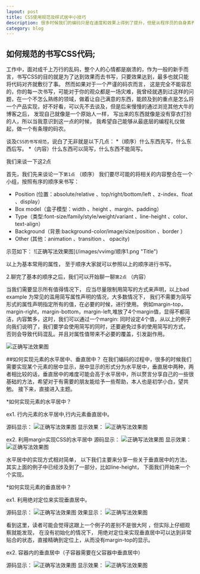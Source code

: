 ```yaml
---
layout: post
title: CSS使用规范及样式居中小技巧
description: 很多时候我们的编码只是在速度和效果上得到了提升，但是从程序员的自身素养来说我们还是有很多地方需要改进。
category: blog
---
```


## 如何规范的书写CSS代码;

工作中，面对成千上万行的乱码，整个人的心情都是崩溃的，作为一般的新手而言，书写CSS的目的就是为了达到效果而去书写，只要效果达到，最多也就只能将代码对齐就敷衍了事。
然而如果对于一个严谨的码农而言， 这是完全不能容忍的，你的每一次书写，可能对于你的观众都是一场灾难，我曾经就遇到过这样的问题，在一个不怎么熟练的领域，做着让自己满意的东西，能顾及到的重点是怎么将一个产品实现，好不好看，可以先不去谈及，但是后来慢慢的通过浏览其他大牛的博客之后， 发现自己就像是一个原始人一样， 写出来的东西就像是没有穿衣打扮的人，所以当我意识到这一点的时候， 我希望自己能够从最底层的编程礼仪做起，做一个有条理的码农。


谈及`CSS的书写规范`，说白了无非就是以下几点：
*（顺序）什么东西先写，什么东西后写。
*（内容）什么东西可以简写，什么东西不能简写。

我们来谈一下这2点

首先，我们先来谈论一下`第1点`
（顺序）
我们要尽可能的将相关的内容整合在一个小组，按照有序的顺序来书写：
<ul>
    <li>Position (位置：absolute/relative 、top/right/bottom/left 、z-index、float 、display）</li>
    <li>Box model（盒子模型：width 、height 、margin、padding）</li>
    <li>Type（类型:font-size/family/style/weight/variant 、line-height 、color、text-align）</li>
    <li>Background（背景:background-color/image/size/position  、border ）</li>
    <li>Other (其他：animation 、transition 、 opacity)</li>
</ul>
示范如下：
![正确写法效果图](/images/vvimg/顺序1.png "Title")

以上为基本常用的属性， 至于顺序大家就可以参照以上的顺序进行书写。


2.聊完了基本的顺序之后，我们可以开始聊一聊`第2点`
（内容）

当我们需要显示所有值得情况下， 应当尽量限制用简写的方式来声明，以上bad example 为常见的滥用简写属性声明的情况，大多数情况下， 我们不需要为简写形式的属性声明指定所有的值，在必要的时候，进行使用。
例如margin-top，margin-right，margin-bottom，margin-left,堆放了4个margin值，显得不都简洁，内容繁多，这时，我们可以通过一个margin: 同时设定4个值，从以上的例子向我们说明了，我们要学会使用简写的同时，还要避免过多的使用简写的方式， 否则会导致代码混乱。并且对属性值带来不必要的覆盖，引发副作用。

![正确写法效果图](/images/vvimg/顺序2.png "Title")



##如何实现元素的水平居中、垂直居中？
在我们编码的过程中，很多的时候我们需要实现某个元素的居中显示，居中显示的形式分为水平居中，垂直居中两种，两者相比较的话，垂直居中的难度可能会高于水平居中，所以赘言分享自己的一些很基础的方法，希望对于有需要的朋友能给予一些帮助，本人也是初学小白，望共勉。
接下来，直接进入主题。

*如何实现元素的水平居中？

ex1. 行内元素的水平居中,行内元素垂直居中。

 源码显示：
 ![正确写法效果图](/images/vvimg/jz.png "Title")
 显示效果：
 ![正确写法效果图](/images/vvimg/jp1.png "Title")

ex2. 利用margin实现CSS的水平居中
 源码显示：
  ![正确写法效果图](/images/vvimg/jz3.png "Title")
 显示效果：
 ![正确写法效果图](/images/vvimg/jz4.png "Title")

 水平居中的实现方式相对简单， 以下我们主要来分享一些关于垂直居中的方法， 其实上面的例子中已经涉及到了一部分，比如line-height， 下面我们开始来一个个实现。



 *如何实现元素的垂直居中？

ex1. 利用绝对定位来实现垂直居中。

 源码显示：
 ![正确写法效果图](/images/vvimg/jz5.png "Title")
 效果显示：
 ![正确写法效果图](/images/vvimg/jz6.png "Title")

看到这里，读者可能会觉得这跟上一个例子的差别不是很大阿 ，但实际上仔细观察就能发现， 在没有初始化的情况下， 用绝对定位来实现垂直居中可以达到非常贴合的状态，直接精确到定位上，从而没有margin-top的显示。

ex2. 容器内的垂直居中（子容器需要在父容器中垂直居中）

 源码显示：
![正确写法效果图](/images/vvimg/jz7.png "Title")
 显示效果：
![正确写法效果图](/images/vvimg/jz8.png "Title")


   


